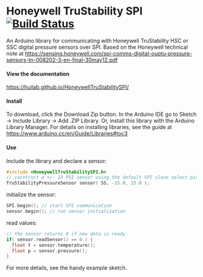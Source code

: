 # Honeywell TruStability SPI [![Build Status](https://travis-ci.org/huilab/HoneywellTruStabilitySPI.svg?branch=master)](https://travis-ci.org/huilab/HoneywellTruStabilitySPI)
An Arduino library for communicating with Honeywell TruStability HSC or SSC digital pressure sensors over SPI.
Based on the Honeywell technical note at https://sensing.honeywell.com/spi-comms-digital-ouptu-pressure-sensors-tn-008202-3-en-final-30may12.pdf
#### View the documentation
https://huilab.github.io/HoneywellTruStabilitySPI/
#### Install
To download, click the Download Zip button. In the Arduino IDE go to Sketch -> Include Library -> Add .ZIP Library. Or, install this library with the Arduino Library Manager.
For details on installing libraries, see the guide at https://www.arduino.cc/en/Guide/Libraries#toc3
#### Use
Include the library and declare a sensor:
```C
#include <HoneywellTruStabilitySPI.h>
// construct a +/- 15 PSI sensor using the default SPI slave select pin (SS)
TruStabilityPressureSensor sensor( SS, -15.0, 15.0 );
```
initialize the sensor:
```C
SPI.begin(); // start SPI communication
sensor.begin(); // run sensor initialization
```
read values:
```C
// the sensor returns 0 if new data is ready
if( sensor.readSensor() == 0 ) {
  float t = sensor.temperature();
  float p = sensor.pressure();
}
```
For more details, see the handy example sketch.
